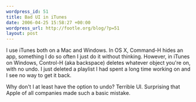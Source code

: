 ```yaml
--- 
wordpress_id: 51
title: Bad UI in iTunes
date: 2006-04-25 15:58:27 +00:00
wordpress_url: http://footle.org/blog/?p=51
layout: post
---
```

I use iTunes both on a Mac and Windows. In OS X, Command-H hides an app, something I do so often I just do it without thinking. However, in iTunes on Windows, Control-H (aka backspace) deletes whatever object you're on, with no undo. I just deleted a playlist I had spent a long time working on and I see no way to get it back.

Why don't I at least have the option to undo? Terrible UI.  Surprising that Apple of all companies made such a basic mistake.
